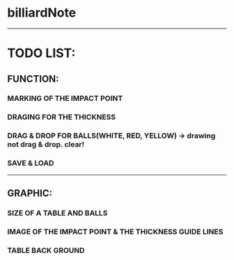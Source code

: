 # billiardNote
***
# TODO LIST:

## FUNCTION:
### MARKING OF THE IMPACT POINT
### DRAGING FOR THE THICKNESS
### DRAG & DROP FOR BALLS(WHITE, RED, YELLOW) -> drawing not drag & drop. clear!
### SAVE & LOAD
---
## GRAPHIC:
### SIZE OF A TABLE AND BALLS
### IMAGE OF THE IMPACT POINT & THE THICKNESS GUIDE LINES
### TABLE BACK GROUND
